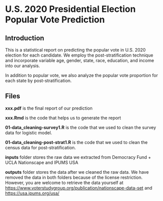 # U.S. 2020 Presidential Election Popular Vote Prediction

## Introduction

This is a statistical report on predicting the popular vote in U.S. 2020 election for each candidate. We employ the post-stratification technique and incorporate variable age, gender, state, race, education, and income into our analysis.

In addition to popular vote, we also analyze the popular vote proportion for each state by post-stratification.

## Files

__xxx.pdf__ is the final report of our prediction

__xxx.Rmd__ is the code that helps us to generate the report

__01-data_cleaning-survey1.R__ is the code that we used to clean the survey data for logistic model.

__01-data_cleaning-post-strat1.R__ is the code that we used to clean the census data for post-stratification.

__inputs__ folder stores the raw data we extracted from Democracy Fund + UCLA Nationscape and IPUMS USA

__outputs__ folder stores the data after we cleaned the raw data. We have removed the data in both folders because of the license restriction. However, you are welcome to retrieve the data yourself at https://www.voterstudygroup.org/publication/nationscape-data-set and https://usa.ipums.org/usa/
